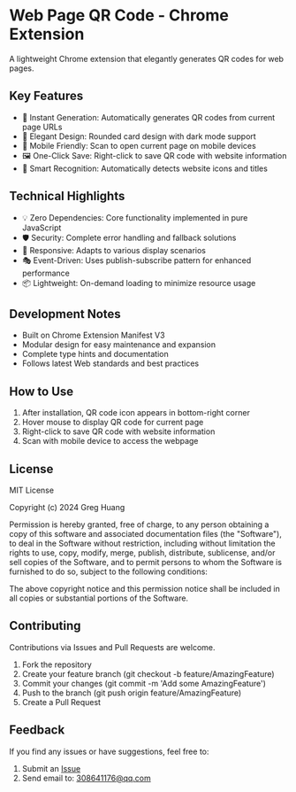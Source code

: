 # Web Page QR Code - Chrome Extension

A lightweight Chrome extension that elegantly generates QR codes for web pages.

## Key Features

- 🚀 Instant Generation: Automatically generates QR codes from current page URLs
- 🎨 Elegant Design: Rounded card design with dark mode support
- 📱 Mobile Friendly: Scan to open current page on mobile devices
- 🖼️ One-Click Save: Right-click to save QR code with website information
- 🎯 Smart Recognition: Automatically detects website icons and titles

## Technical Highlights

- 💡 Zero Dependencies: Core functionality implemented in pure JavaScript
- 🛡️ Security: Complete error handling and fallback solutions
- 🔄 Responsive: Adapts to various display scenarios
- 🎭 Event-Driven: Uses publish-subscribe pattern for enhanced performance
- 📦 Lightweight: On-demand loading to minimize resource usage

## Development Notes

- Built on Chrome Extension Manifest V3
- Modular design for easy maintenance and expansion
- Complete type hints and documentation
- Follows latest Web standards and best practices

## How to Use

1. After installation, QR code icon appears in bottom-right corner
2. Hover mouse to display QR code for current page
3. Right-click to save QR code with website information
4. Scan with mobile device to access the webpage

## License

MIT License

Copyright (c) 2024 Greg Huang

Permission is hereby granted, free of charge, to any person obtaining a copy
of this software and associated documentation files (the "Software"), to deal
in the Software without restriction, including without limitation the rights
to use, copy, modify, merge, publish, distribute, sublicense, and/or sell
copies of the Software, and to permit persons to whom the Software is
furnished to do so, subject to the following conditions:

The above copyright notice and this permission notice shall be included in all
copies or substantial portions of the Software.

## Contributing

Contributions via Issues and Pull Requests are welcome.

1. Fork the repository
2. Create your feature branch (git checkout -b feature/AmazingFeature)
3. Commit your changes (git commit -m 'Add some AmazingFeature')
4. Push to the branch (git push origin feature/AmazingFeature)
5. Create a Pull Request

## Feedback

If you find any issues or have suggestions, feel free to:
1. Submit an [Issue](https://github.com/greghuang0312/web-page-qrcode/issues)
2. Send email to: 308641176@qq.com
